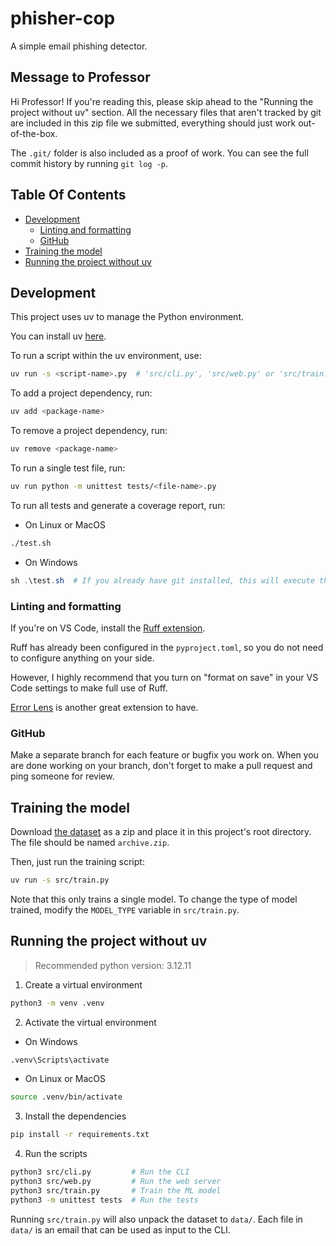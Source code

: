 # phisher-cop

A simple email phishing detector.

## Message to Professor

Hi Professor! If you're reading this, please skip ahead to the "Running the project without uv" section.
All the necessary files that aren't tracked by git are included in this zip file we submitted, everything should just work out-of-the-box.

The `.git/` folder is also included as a proof of work.
You can see the full commit history by running `git log -p`.

## Table Of Contents

- [Development](#development)
  - [Linting and formatting](#linting-and-formatting)
  - [GitHub](#github)
- [Training the model](#training-the-model)
- [Running the project without uv](#running-the-project-without-uv)

## Development

This project uses uv to manage the Python environment.

You can install uv [here](https://docs.astral.sh/uv/getting-started/installation/).

To run a script within the uv environment, use:

```bash
uv run -s <script-name>.py  # 'src/cli.py', 'src/web.py' or 'src/train.py'
```

To add a project dependency, run:

```bash
uv add <package-name>
```

To remove a project dependency, run:

```bash
uv remove <package-name>
```

To run a single test file, run:

```bash
uv run python -m unittest tests/<file-name>.py
```

To run all tests and generate a coverage report, run:

- On Linux or MacOS
```bash
./test.sh
```

- On Windows
```powershell
sh .\test.sh  # If you already have git installed, this will execute the script with Git Bash
```

### Linting and formatting

If you're on VS Code, install the [Ruff extension](https://marketplace.visualstudio.com/items?itemName=charliermarsh.ruff).

Ruff has already been configured in the `pyproject.toml`, so you do not need to configure anything on your side.

However, I highly recommend that you turn on "format on save" in your VS Code settings to make full use of Ruff.

[Error Lens](https://marketplace.visualstudio.com/items?itemName=usernamehw.errorlens) is another great extension to have.

### GitHub

Make a separate branch for each feature or bugfix you work on. When you are done working on your branch, don't forget to make a pull request and ping someone for review.

## Training the model

Download [the dataset](https://www.kaggle.com/datasets/beatoa/spamassassin-public-corpus) as a zip and place it in this project's root directory.
The file should be named `archive.zip`.

Then, just run the training script:

```bash
uv run -s src/train.py
```

Note that this only trains a single model. To change the type of model trained, modify the `MODEL_TYPE` variable in `src/train.py`.

## Running the project without uv

> Recommended python version: 3.12.11

1. Create a virtual environment

```bash
python3 -m venv .venv
```

2. Activate the virtual environment

- On Windows

```bash
.venv\Scripts\activate
```

- On Linux or MacOS
```bash
source .venv/bin/activate
```

3. Install the dependencies

```bash
pip install -r requirements.txt
```

4. Run the scripts

```bash
python3 src/cli.py         # Run the CLI
python3 src/web.py         # Run the web server
python3 src/train.py       # Train the ML model
python3 -m unittest tests  # Run the tests
```

Running `src/train.py` will also unpack the dataset to `data/`. Each file in `data/` is an email that can be used as input to the CLI.

